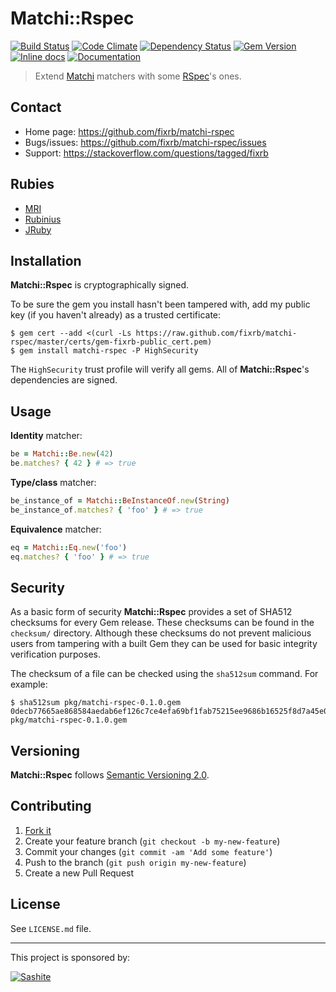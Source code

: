 # Matchi::Rspec

[![Build Status](https://travis-ci.org/fixrb/matchi-rspec.svg?branch=master)][travis]
[![Code Climate](https://codeclimate.com/github/fixrb/matchi-rspec/badges/gpa.svg)][codeclimate]
[![Dependency Status](https://gemnasium.com/fixrb/matchi-rspec.svg)][gemnasium]
[![Gem Version](https://badge.fury.io/rb/matchi-rspec.svg)][gem]
[![Inline docs](http://inch-ci.org/github/fixrb/matchi-rspec.svg?branch=master)][inchpages]
[![Documentation](http://img.shields.io/:yard-docs-38c800.svg)][rubydoc]

> Extend [Matchi](https://github.com/fixrb/matchi) matchers with some [RSpec](http://rspec.info/)'s ones.

## Contact

* Home page: https://github.com/fixrb/matchi-rspec
* Bugs/issues: https://github.com/fixrb/matchi-rspec/issues
* Support: https://stackoverflow.com/questions/tagged/fixrb

## Rubies

* [MRI](https://www.ruby-lang.org/)
* [Rubinius](http://rubini.us/)
* [JRuby](http://jruby.org/)

## Installation

__Matchi::Rspec__ is cryptographically signed.

To be sure the gem you install hasn't been tampered with, add my public key (if you haven't already) as a trusted certificate:

    $ gem cert --add <(curl -Ls https://raw.github.com/fixrb/matchi-rspec/master/certs/gem-fixrb-public_cert.pem)
    $ gem install matchi-rspec -P HighSecurity

The `HighSecurity` trust profile will verify all gems.  All of __Matchi::Rspec__'s dependencies are signed.

## Usage

**Identity** matcher:

```ruby
be = Matchi::Be.new(42)
be.matches? { 42 } # => true
```

**Type/class** matcher:

```ruby
be_instance_of = Matchi::BeInstanceOf.new(String)
be_instance_of.matches? { 'foo' } # => true
```

**Equivalence** matcher:

```ruby
eq = Matchi::Eq.new('foo')
eq.matches? { 'foo' } # => true
```

## Security

As a basic form of security __Matchi::Rspec__ provides a set of SHA512 checksums for
every Gem release.  These checksums can be found in the `checksum/` directory.
Although these checksums do not prevent malicious users from tampering with a
built Gem they can be used for basic integrity verification purposes.

The checksum of a file can be checked using the `sha512sum` command.  For
example:

    $ sha512sum pkg/matchi-rspec-0.1.0.gem
    0decb77665ae868584aedab6ef126c7ce4efa69bf1fab75215ee9686b16525f8d7a45e03dc3145cb320371d8ddf2ffff90de34f5778fe55b11ce4cb4996a7f5a  pkg/matchi-rspec-0.1.0.gem

## Versioning

__Matchi::Rspec__ follows [Semantic Versioning 2.0](http://semver.org/).

## Contributing

1. [Fork it](https://github.com/fixrb/matchi-rspec/fork)
2. Create your feature branch (`git checkout -b my-new-feature`)
3. Commit your changes (`git commit -am 'Add some feature'`)
4. Push to the branch (`git push origin my-new-feature`)
5. Create a new Pull Request

## License

See `LICENSE.md` file.

[gem]: https://rubygems.org/gems/matchi-rspec
[travis]: https://travis-ci.org/fixrb/matchi-rspec
[codeclimate]: https://codeclimate.com/github/fixrb/matchi-rspec
[gemnasium]: https://gemnasium.com/fixrb/matchi-rspec
[inchpages]: http://inch-ci.org/github/fixrb/matchi-rspec
[rubydoc]: http://rubydoc.info/gems/matchi-rspec/frames

***

This project is sponsored by:

[![Sashite](http://www.sashite.com/assets/img/sashite.png)](http://www.sashite.com/)
